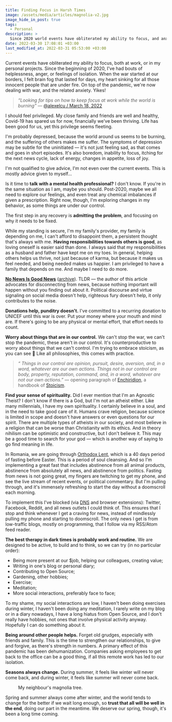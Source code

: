```yaml
---
title: Finding Focus in Harsh Times
image: /assets/media/articles/magnolia-v2.jpg
image_hide_in_post: true
tags:
  - Personal
description: >
  Since 2020 world events have obliterated my ability to focus, and anxiety has gone through the roof. This is a personal reflection and a plan for recovery.
date: 2022-03-30 17:08:01 +03:00
last_modified_at: 2022-03-31 05:53:00 +03:00
---
```


<p class="intro withcap">Current events have obliterated my ability to focus, both at work, or in my personal projects. Since the beginning of 2020, I've had bouts of helplessness, anger, or feelings of isolation. When the war started at our borders, I felt brain fog that lasted for days, my heart sinking for all those innocent people that are under fire. On top of the pandemic, we're now dealing with war, and the related anxiety. Yikes!</p>

<blockquote>
  <p>
    <em>“Looking for tips on how to keep focus at work while the world is burning”</em> 
    &mdash; <a href="https://twitter.com/alexelcu/status/1504749134376488962" target="_blank">@alexelcu / March 18, 2022</a>
  </p>
</blockquote>

I should feel privileged. My close family and friends are well and healthy, Covid-19 has spared us for now, financially we've been thriving. Life has been good for us, yet this privilege seems fleeting.

I'm probably depressed, because the world around us seems to be burning, and the suffering of others makes me suffer. The symptoms of depression may be subtle for the uninitiated — it's not just feeling sad, as that comes and goes in short episodes. It's also boredom, inability to focus, itching for the next news cycle, lack of energy, changes in appetite, loss of joy.

I'm not qualified to give advice, I'm not even over the current events. This is mostly advice given to myself...

Is it time to **talk with a mental health professional?** I don't know. If you're in the same situation as I am, maybe you should. Post-2020, maybe we all need to explore our feelings, and even treat any chemical imbalances if given a prescription. Right now, though, I'm exploring changes in my behavior, as some things are under our control.

The first step in any recovery is **admitting the problem**, and focusing on why it needs to be fixed. 

While my standing is secure, I'm my family's provider, my family is depending on me, I can't afford to disappoint them, a persistent thought that's always with me. **Having responsibilities towards others is good**, as loving oneself is easier said than done. I always said that my responsibilities as a husband and father have kept me on my toes. In general, helping others helps us thrive, not just because of karma, but because it makes us feel needed, and being needed makes us happier. I am privileged to have a family that depends on me. And maybe I need to do more.

**[No News Is Good News](https://thomasjbevan.substack.com/p/all-news-is-bad-news?s=r)** ([archive](https://web.archive.org/web/20220330064159/https://thomasjbevan.substack.com/p/all-news-is-bad-news?s=r)). TLDR — the author of this article advocates for disconnecting from news, because nothing important will happen without you finding out about it. Political discourse and virtue signaling on social media doesn't help, righteous fury doesn't help, it only contributes to the noise.

**Donations help, punditry doesn't.** I've committed to a recurring donation to UNICEF until this war is over. Put your money where your mouth and mind are. If there's going to be any physical or mental effort, that effort needs to count.

**Worry about things that are in our control.** We can't stop the war, we can't stop the pandemic, these aren't in our control. It's counterproductive to worry about things that we can't control. I'm trying to embrace stoicism, as you can see 🙂 Like all philosophies, this comes with practice.

<blockquote>
  <p>
    <em>“
      Things in our control are opinion, pursuit, desire, aversion, and, in a word, whatever are our own actions. Things not in our control are body, property, reputation, command, and, in a word, whatever are not our own actions.”</em> 
    &mdash; opening paragraph of <a href="https://en.wikipedia.org/wiki/Enchiridion_of_Epictetus">Enchiridion</a>, a handbook of <a href="https://en.wikipedia.org/wiki/Stoicism">Stoicism</a>.
  </p>
</blockquote>

**Find your sense of spirituality.** Did I ever mention that I'm an Agnostic Theist? I don't know if there is a God, but I'm not an atheist either. Like many millennials, I have my own spirituality. I certainly believe in a soul, and in the need to take good care of it. Humans crave religion, because science is limited in scope and doesn't have answers or even questions for our spirit. There are multiple types of atheists in our society, and most believe in a religion that can be worse than Christianity with its ethics. And in theory nihilism can be optimistic and constructive, but I don't believe it. This may be a good time to search for your god — which is another way of saying to go find meaning in life.

In Romania, we are going through [Orthodox Lent](https://en.wikipedia.org/wiki/Great_Lent), which is a 40 days period of fasting before Easter. This is a period of soul cleansing. And so I'm implementing a great fast that includes abstinence from all animal products, abstinence from absolutely all news, and abstinence from politics. Fasting from news is not going great, my fingers are twitching to get my phone, and see the live stream of recent events, or political commentary. But I'm pulling through, and it's immensely refreshing to start the day without a doomscroll each morning.

To implement this I've blocked (via [DNS](https://nextdns.io) and browser extensions): Twitter, Facebook, Reddit, and all news outlets I could think of. This ensures that I stop and think whenever I get a craving for news, instead of mindlessly pulling my phone and starting to doomscroll. The only news I get is from low-traffic blogs, mostly on programming, that I follow via my RSS/Atom feed reader.

**The best therapy in dark times is probably work and routine.** We are designed to be active, to build and to think, so we can try (in no particular order):

- Being more present at our $job, helping our colleagues, creating value;
- Writing in one's blog or personal diary;
- Contributing to Open Source;
- Gardening, other hobbies;
- Exercise;
- Meditation;
- More social interactions, preferably face to face;

To my shame, my social interactions are low, I haven't been doing exercises during winter, I haven't been doing any meditation, I rarely write on my blog or in a diary nowadays, I have a long hiatus from Open Source, and I don't really have hobbies, not ones that involve physical activity anyway. Hopefully I can do something about it.

**Being around other people helps.** Forget old grudges, especially with friends and family. This is the time to strengthen our relationships, to give and forgive, as there's strength in numbers. A primary effect of this pandemic has been dehumanization. Companies asking employees to get back to the office can be a good thing, if all this remote work has led to our isolation. 

**Seasons always change.** During summer, it feels like winter will never come back, and during winter, it feels like summer will never come back.

<figure>
  <img src="{% link assets/media/articles/magnolia-v2.jpg %}" alt="" />
  <figcaption>
    My neighbour's magnolia tree.
  </figcaption>
</figure>

Spring and summer always come after winter, and the world tends to change for the better if we wait long enough, so **trust that all will be well in the end**, doing our part in the meantime. We deserve our spring, though, it's been a long time coming.
